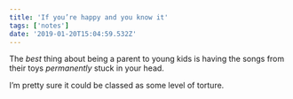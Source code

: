 ```yaml
---
title: 'If you’re happy and you know it'
tags: ['notes'] 
date: '2019-01-20T15:04:59.532Z'
---
```

The *best* thing about being a parent to young kids is having the songs from their toys *permanently* stuck in your head.

I’m pretty sure it could be classed as some level of torture.  